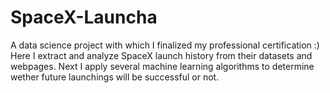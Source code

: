 # SpaceX-Launcha
A data science project with which I finalized my professional certification :)
Here I extract and analyze SpaceX launch history from their datasets and webpages. Next I apply several machine learning algorithms to determine 
wether future launchings will be successful or not.

